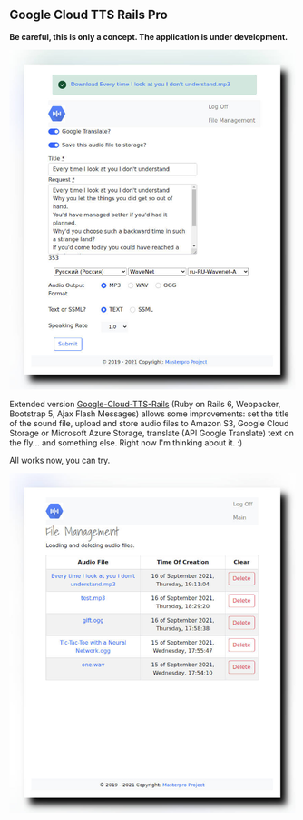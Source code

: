 ## Google Cloud TTS Rails Pro

**Be careful, this is only a concept. The application is under development.**

![Google Cloud TTS Rails Pro](https://github.com/cmirnow/Google-Cloud-Text-to-Speech-Pro/blob/master/public/images/main.jpg)

Extended version [Google-Cloud-TTS-Rails](https://github.com/cmirnow/Google-Cloud-TTS-Rails) (Ruby on Rails 6, Webpacker, Bootstrap 5, Ajax Flash Messages) allows some improvements: set the title of the sound file, upload and store audio files to Amazon S3, Google Cloud Storage or Microsoft Azure Storage, translate (API Google Translate) text on the fly... and something else. Right now I'm thinking about it. :)

All works now, you can try.

![Google Cloud TTS Rails Pro](https://github.com/cmirnow/Google-Cloud-Text-to-Speech-Pro/blob/master/public/images/file_management.jpg)

